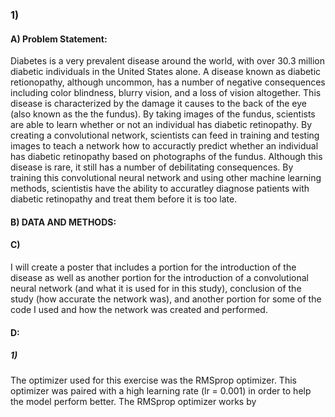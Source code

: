 ### 1)

#### A) Problem Statement: 
Diabetes is a very prevalent disease around the world, with over 30.3 million diabetic individuals in the United States alone. A disease known as diabetic retionopathy, although uncommon, has a number of negative consequences including color blindness, blurry vision, and a loss of vision altogether. This disease is characterized by the damage it causes to the back of the eye (also known as the the fundus). By taking images of the fundus, scientists are able to learn whether or not an individual has diabetic retinopathy. By creating a convolutional network, scientists can feed in training and testing images to teach a network how to accuractly predict whether an individual has diabetic retinopathy based on photographs of the fundus. Although this disease is rare, it still has a number of debilitating consequences. By training this convolutional neural network and using other machine learning methods, scientistis have the ability to accuratley diagnose patients with diabetic retinopathy and treat them before it is too late. 

#### B) DATA AND METHODS:


#### C)
I will create a poster that includes a portion for the introduction of the disease as well as another portion for the introduction of a convolutional neural network (and what it is used for in this study), conclusion of the study (how accurate the network was), and another portion for some of the code I used and how the network was created and performed. 


#### D: 
##### 1) 
The optimizer used for this exercise was the RMSprop optimizer. This optimizer was paired with a high learning rate (lr = 0.001) in order to help the model perform better. The RMSprop optimizer works by 
